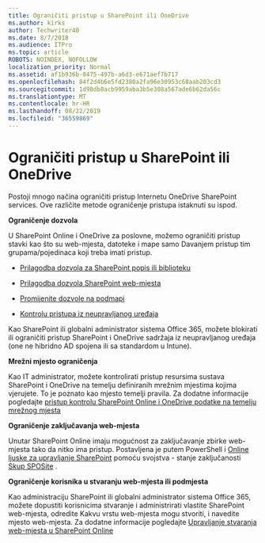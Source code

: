 ```yaml
---
title: Ograničiti pristup u SharePoint ili OneDrive
ms.author: kirks
author: Techwriter40
ms.date: 8/7/2018
ms.audience: ITPro
ms.topic: article
ROBOTS: NOINDEX, NOFOLLOW
localization_priority: Normal
ms.assetid: af1b936b-0475-497b-a6d3-e671aef7b717
ms.openlocfilehash: 84f2d4b6e5fd2380a2fa96e30953c68aab203cd3
ms.sourcegitcommit: 1d98db8acb9959aba3b5e308a567ade6b62da56c
ms.translationtype: MT
ms.contentlocale: hr-HR
ms.lasthandoff: 08/22/2019
ms.locfileid: "36559869"
---
```

# <a name="restrict-access-in-sharepoint-or-onedrive"></a>Ograničiti pristup u SharePoint ili OneDrive

Postoji mnogo načina ograničiti pristup Internetu OneDrive SharePoint services. Ove različite metode ograničenje pristupa istaknuti su ispod. 

**Ograničenje dozvola**

U SharePoint Online i OneDrive za poslovne, možemo ograničiti pristup stavki kao što su web-mjesta, datoteke i mape samo Davanjem pristup tim grupama/pojedinaca koji treba imati pristup.

- [Prilagodba dozvola za SharePoint popis ili biblioteku](https://support.office.com/article/Customize-permissions-for-a-SharePoint-list-or-library-02d770f3-59eb-4910-a608-5f84cc297782)

- [Prilagodba dozvola SharePoint web-mjesta](https://docs.microsoft.com/sharepoint/customize-sharepoint-site-permissions)

- [Promijenite dozvole na podmapi](https://support.office.com/article/Change-the-permissions-on-a-subfolder-5427BD7C-F20A-4F75-8CF2-5359DD45A1A6)

- [Kontrolu pristupa iz neupravljanog uređaja](https://docs.microsoft.com/sharepoint/control-access-from-unmanaged-devices)

Kao SharePoint ili globalni administrator sistema Office 365, možete blokirati ili ograničiti pristup SharePoint i OneDrive sadržaja iz neupravljanog uređaja (one ne hibridno AD spojena ili sa standardom u Intune).

**Mrežni mjesto ograničenja**

Kao IT administrator, možete kontrolirati pristup resursima sustava SharePoint i OneDrive na temelju definiranih mrežnim mjestima kojima vjerujete. To je poznato kao mjesto temelji pravila. Za dodatne informacije pogledajte [pristup kontrolu SharePoint Online i OneDrive podatke na temelju mrežnog mjesta](https://docs.microsoft.com/sharepoint/control-access-based-on-network-location)

**Ograničenje zaključavanja web-mjesta** 

Unutar SharePoint Online imaju mogućnost za zaključavanje zbirke web-mjesta tako da nitko ima pristup. Postavljena je putem PowerShell i [Online ljuske za upravljanje SharePoint](https://docs.microsoft.com/powershell/sharepoint/sharepoint-online/connect-sharepoint-online?view=sharepoint-ps) pomoću svojstva - stanje zaključanosti [Skup SPOSite](https://docs.microsoft.com/powershell/module/sharepoint-online/set-sposite?view=sharepoint-ps) .

**Ograničenje korisnika u stvaranju web-mjesta ili podmjesta**

Kao administraciju SharePoint ili globalni administrator sistema Office 365, možete dopustiti korisnicima stvaranje i administrirati vlastite SharePoint web-mjesta, odredite Kakvu vrstu web-mjesta mogu stvoriti, i navedite mjesto web-mjesta. Za dodatne informacije pogledajte [Upravljanje stvaranja web-mjesta u SharePoint Online](https://docs.microsoft.com/sharepoint/manage-site-creation)

